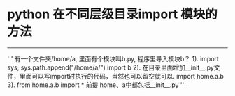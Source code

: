 # python 在不同层级目录import 模块的方法
***
'''
有一个文件夹/home/a,  里面有个模块叫b.py,  程序里导入模块b？
1).
import sys;
sys.path.append("/home/a/")
import b
2).
在目录里面增加__init__.py文件，里面可以写import时执行的代码，当然也可以留空就可以.
import home.a.b
3). 
from home.a.b import *
前提 home、a中都包括__init__.py
'''

